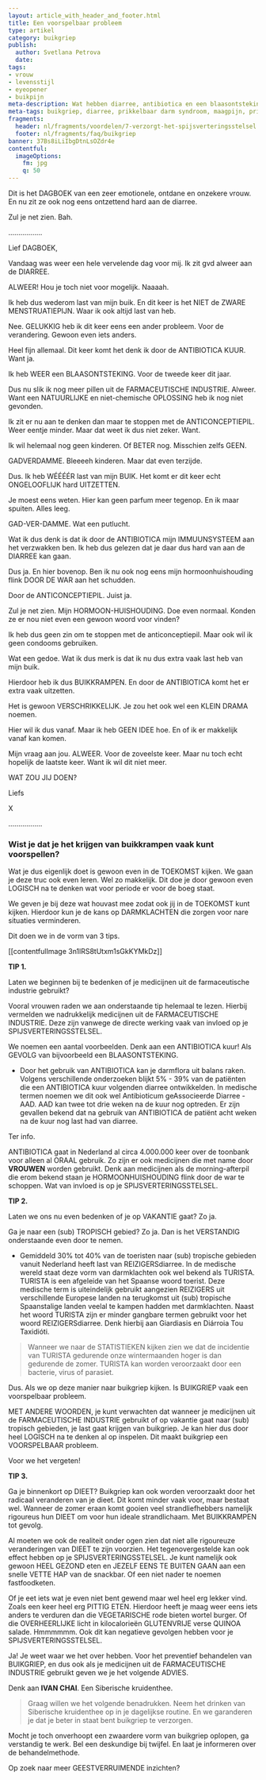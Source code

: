 ```yaml
---
layout: article_with_header_and_footer.html
title: Een voorspelbaar probleem
type: artikel
category: buikgriep
publish:
  author: Svetlana Petrova
  date:
tags:
- vrouw
- levensstijl
- eyeopener
- buikpijn
meta-description: Wat hebben diarree, antibiotica en een blaasontsteking gemeen? Lees het nu in het DAGBOEK van een zeer EMOTIONELE, ONTDANE en ONZEKERE VROUW. 
meta-tags: buikgriep, diarree, prikkelbaar darm syndroom, maagpijn, prikkelbare darm syndroom, maagklachten, prikkelbare darm, darmklachten, oorzaken diarree, spijsverteringsstelsel, dagboek, vrouw, tip, antibiotica, blaasontsteking
fragments:
  header: nl/fragments/voordelen/7-verzorgt-het-spijsverteringsstelsel
  footer: nl/fragments/faq/buikgriep
banner: 37Bs8iLiIbgDtnLsOZdr4e
contentful:
  imageOptions:
    fm: jpg
    q: 50
---
```

Dit is het DAGBOEK van een zeer emotionele, ontdane en onzekere vrouw. En nu zit ze ook nog eens ontzettend hard aan de diarree. 

Zul je net zien. Bah.

.................

Lief DAGBOEK,

Vandaag was weer een hele vervelende dag voor mij. Ik zit gvd alweer aan de DIARREE. 

ALWEER! Hou je toch niet voor mogelijk. Naaaah.

Ik heb dus wederom last van mijn buik. En dit keer is het NIET de ZWARE MENSTRUATIEPIJN. Waar ik ook altijd last van heb.

Nee. GELUKKIG heb ik dit keer eens een ander probleem. Voor de verandering. Gewoon even iets anders. 

Heel fijn allemaal. Dit keer komt het denk ik door de ANTIBIOTICA KUUR. Want ja.

Ik heb WEER een BLAASONTSTEKING. Voor de tweede keer dit jaar.

Dus nu slik ik nog meer pillen uit de FARMACEUTISCHE INDUSTRIE. Alweer. Want een NATUURLIJKE en niet-chemische OPLOSSING heb ik nog niet gevonden. 

Ik zit er nu aan te denken dan maar te stoppen met de ANTICONCEPTIEPIL. Weer eentje minder. Maar dat weet ik dus niet zeker. Want.

Ik wil helemaal nog geen kinderen. Of BETER nog. Misschien zelfs GEEN.

GADVERDAMME. Bleeeeh kinderen. Maar dat even terzijde.

Dus. Ik heb WÉÉÉÉR last van mijn BUIK. Het komt er dit keer echt ONGELOOFLIJK hard UITZETTEN.

Je moest eens weten. Hier kan geen parfum meer tegenop. En ik maar spuiten. Alles leeg.

GAD-VER-DAMME. Wat een putlucht. 

Wat ik dus denk is dat ik door de ANTIBIOTICA mijn IMMUUNSYSTEEM aan het verzwakken ben. Ik heb dus gelezen dat je daar dus hard van aan de DIARREE kan gaan.

Dus ja. En hier bovenop. Ben ik nu ook nog eens mijn hormoonhuishouding flink DOOR DE WAR aan het schudden.

Door de ANTICONCEPTIEPIL. Juist ja.

Zul je net zien. Mijn HORMOON-HUISHOUDING. Doe even normaal. Konden ze er nou niet even een gewoon woord voor vinden? 

Ik heb dus geen zin om te stoppen met de anticonceptiepil. Maar ook wil ik geen condooms gebruiken.

Wat een gedoe. Wat ik dus merk is dat ik nu dus extra vaak last heb van mijn buik.

Hierdoor heb ik dus BUIKKRAMPEN. En door de ANTIBIOTICA komt het er extra vaak uitzetten.

Het is gewoon VERSCHRIKKELIJK. Je zou het ook wel een KLEIN DRAMA noemen.

Hier wil ik dus vanaf. Maar ik heb GEEN IDEE hoe. En of ik er makkelijk vanaf kan komen.

Mijn vraag aan jou. ALWEER. Voor de zoveelste keer. Maar nu toch echt hopelijk de laatste keer. Want ik wil dit niet meer. 

WAT ZOU JIJ DOEN?

Liefs 

X

.................

### Wist je dat je het krijgen van buikkrampen vaak kunt voorspellen?

Wat je dus eigenlijk doet is gewoon even in de TOEKOMST kijken. We gaan je deze truc ook even leren. Wel zo makkelijk. Dit doe je door gewoon even LOGISCH na te denken wat voor periode er voor de boeg staat. 

We geven je bij deze wat houvast mee zodat ook jij in de TOEKOMST kunt kijken. Hierdoor kun je de kans op DARMKLACHTEN die zorgen voor nare situaties verminderen.

Dit doen we in de vorm van 3 tips.

[[contentfulImage 3n1lRS8tUtxm1sGkKYMkDz]]

**TIP 1.**

Laten we beginnen bij te bedenken of je medicijnen uit de farmaceutische industrie gebruikt?

Vooral vrouwen raden we aan onderstaande tip helemaal te lezen. Hierbij vermelden we nadrukkelijk medicijnen uit de FARMACEUTISCHE INDUSTRIE. Deze zijn vanwege de directe werking vaak van invloed op je SPIJSVERTERINGSSTELSEL.

We noemen een aantal voorbeelden. Denk aan een ANTIBIOTICA kuur! Als GEVOLG van bijvoorbeeld een BLAASONTSTEKING. 

  - Door het gebruik van ANTIBIOTICA kan je darmflora uit balans raken. Volgens verschillende onderzoeken blijkt 5% - 39% van de patiënten die een ANTIBIOTICA kuur volgenden diarree ontwikkelden. In medische termen noemen we dit ook wel Antibioticum geAssocieerde Diarree - AAD. AAD kan twee tot drie weken na de kuur nog optreden. Er zijn gevallen bekend dat na gebruik van ANTIBIOTICA de patiënt acht weken na de kuur nog last had van diarree.

Ter info.

ANTIBIOTICA gaat in Nederland al circa 4.000.000 keer over de toonbank voor alleen al ORAAL gebruik. Zo zijn er ook medicijnen die met name door **VROUWEN** worden gebruikt. Denk aan medicijnen als de morning-afterpil die erom bekend staan je HORMOONHUISHOUDING flink door de war te schoppen. Wat van invloed is op je SPIJSVERTERINGSSTELSEL.

**TIP 2.**

Laten we ons nu even bedenken of je op VAKANTIE gaat? Zo ja.

Ga je naar een (sub) TROPISCH gebied? Zo ja. Dan is het VERSTANDIG onderstaande even door te nemen.

  - Gemiddeld 30% tot 40% van de toeristen naar (sub) tropische gebieden vanuit Nederland heeft last van REIZIGERSdiarree. In de medische wereld staat deze vorm van darmklachten ook wel bekend als TURISTA. TURISTA is een afgeleide van het Spaanse woord toerist. Deze medische term is uiteindelijk gebruikt aangezien REIZIGERS uit verschillende Europese landen na terugkomst uit (sub) tropische Spaanstalige landen veelal te kampen hadden met darmklachten. Naast het woord TURISTA zijn er minder gangbare termen gebruikt voor het woord REIZIGERSdiarree. Denk hierbij aan Giardiasis en Diárroia Tou Taxidióti.

> Wanneer we naar de STATISTIEKEN kijken zien we dat de incidentie van TURISTA gedurende onze wintermaanden hoger is dan gedurende de zomer. TURISTA kan worden veroorzaakt door een bacterie, virus of parasiet.

Dus. Als we op deze manier naar buikgriep kijken. Is BUIKGRIEP vaak een voorspelbaar probleem. 

MET ANDERE WOORDEN, je kunt verwachten dat wanneer je medicijnen uit de FARMACEUTISCHE INDUSTRIE gebruikt of op vakantie gaat naar (sub) tropisch gebieden, je last gaat krijgen van buikgriep. Je kan hier dus door heel LOGISCH na te denken al op inspelen. Dit maakt buikgriep een VOORSPELBAAR probleem.

Voor we het vergeten!

**TIP 3.**

Ga je binnenkort op DIEET? Buikgriep kan ook worden veroorzaakt door het radicaal veranderen van je dieet. Dit komt minder vaak voor, maar bestaat wel. Wanneer de zomer eraan komt gooien veel strandliefhebbers namelijk rigoureus hun DIEET om voor hun ideale strandlichaam. Met BUIKKRAMPEN tot gevolg. 

Al moeten we ook de realiteit onder ogen zien dat niet alle rigoureuze veranderingen van DIEET te zijn voorzien. Het tegenovergestelde kan ook effect hebben op je SPIJSVERTERINGSSTELSEL. Je kunt namelijk ook gewoon HEEL GEZOND eten en JEZELF EENS TE BUITEN GAAN aan een snelle VETTE HAP van de snackbar. Of een niet nader te noemen fastfoodketen.

Of je eet iets wat je even niet bent gewend maar wel heel erg lekker vind. Zoals een keer heel erg PITTIG ETEN. Hierdoor heeft je maag weer eens iets anders te verduren dan die VEGETARISCHE rode bieten wortel burger. Of die OVERHEERLIJKE licht in kilocalorieën GLUTENVRIJE verse QUINOA salade. Hmmmmmm. Ook dit kan negatieve gevolgen hebben voor je SPIJSVERTERINGSSTELSEL.

Ja! Je weet waar we het over hebben. Voor het preventief behandelen van BUIKGRIEP, en dus ook als je medicijnen uit de FARMACEUTISCHE INDUSTRIE gebruikt geven we je het volgende ADVIES.

Denk aan **IVAN CHAI**. Een Siberische kruidenthee.

> Graag willen we het volgende benadrukken. Neem het drinken van Siberische kruidenthee op in je dagelijkse routine. En we garanderen je dat je beter in staat bent buikgriep te verzorgen.

Mocht je toch onverhoopt een zwaardere vorm van buikgriep oplopen, ga verstandig te werk. Bel een deskundige bij twijfel. En laat je informeren over de behandelmethode.

Op zoek naar meer GEESTVERRUIMENDE inzichten?
